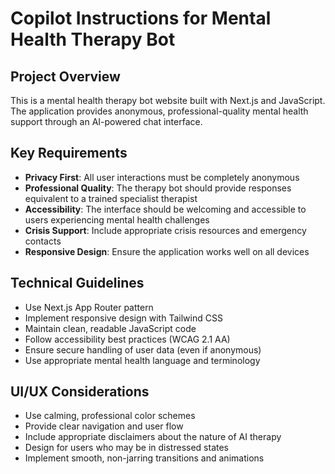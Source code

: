 # Copilot Instructions for Mental Health Therapy Bot

<!-- Use this file to provide workspace-specific custom instructions to Copilot. For more details, visit https://code.visualstudio.com/docs/copilot/copilot-customization#_use-a-githubcopilotinstructionsmd-file -->

## Project Overview
This is a mental health therapy bot website built with Next.js and JavaScript. The application provides anonymous, professional-quality mental health support through an AI-powered chat interface.

## Key Requirements
- **Privacy First**: All user interactions must be completely anonymous
- **Professional Quality**: The therapy bot should provide responses equivalent to a trained specialist therapist
- **Accessibility**: The interface should be welcoming and accessible to users experiencing mental health challenges
- **Crisis Support**: Include appropriate crisis resources and emergency contacts
- **Responsive Design**: Ensure the application works well on all devices

## Technical Guidelines
- Use Next.js App Router pattern
- Implement responsive design with Tailwind CSS
- Maintain clean, readable JavaScript code
- Follow accessibility best practices (WCAG 2.1 AA)
- Ensure secure handling of user data (even if anonymous)
- Use appropriate mental health language and terminology

## UI/UX Considerations
- Use calming, professional color schemes
- Provide clear navigation and user flow
- Include appropriate disclaimers about the nature of AI therapy
- Design for users who may be in distressed states
- Implement smooth, non-jarring transitions and animations
